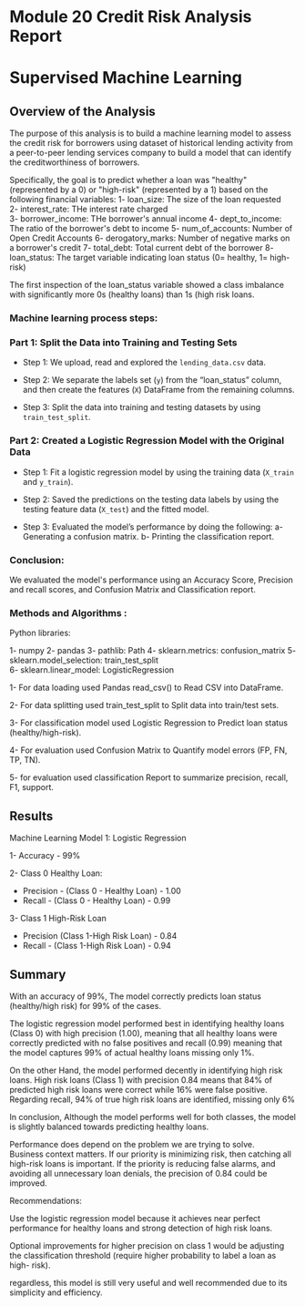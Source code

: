 # Module 20 Credit Risk Analysis Report
# Supervised Machine Learning 

## Overview of the Analysis 
The purpose of this analysis is to build a machine learning model to assess the credit risk for borrowers using dataset of historical lending activity from a peer-to-peer lending services company to build a model that can identify the creditworthiness of borrowers.  

Specifically, the goal is to predict whether a loan was "healthy" (represented by a 0) or "high-risk" (represented by a 1) based on the following financial variables: 
1- loan_size: The size of the loan requested  
2- interest_rate: THe interest rate charged  
3- borrower_income: THe borrower's annual income 
4- dept_to_income: The ratio of the borrower's debt to income 
5- num_of_accounts: Number of Open Credit Accounts 
6- derogatory_marks: Number of negative marks on a borrower's credit 
7- total_debt: Total current debt of the borrower 
8- loan_status: The target variable indicating loan status (0= healthy, 1= high-risk) 

The first inspection of the loan_status variable showed a class imbalance with significantly more 0s (healthy loans) than 1s (high risk loans. 

 

### Machine learning process steps: 

### Part 1: Split the Data into Training and Testing Sets 

- Step 1: We upload, read and explored the `lending_data.csv` data. 

- Step 2: We separate the labels set (`y`) from the “loan_status” column, and then create the features (`X`) DataFrame from the remaining columns. 

- Step 3: Split the data into training and testing datasets by using `train_test_split`. 

### Part 2: Created a Logistic Regression Model with the Original Data 

- Step 1: Fit a logistic regression model by using the training data (`X_train` and `y_train`). 

- Step 2: Saved the predictions on the testing data labels by using the testing feature data (`X_test`) and the fitted model. 

- Step 3: Evaluated the model’s performance by doing the following: 
a- Generating a confusion matrix. 
b- Printing the classification report. 

### Conclusion:  

We evaluated the model's performance using an Accuracy Score, Precision and recall scores, and Confusion Matrix and Classification report. 

### Methods and Algorithms : 

Python libraries: 

1- numpy 
2- pandas 
3- pathlib: Path 
4- sklearn.metrics: confusion_matrix 
5- sklearn.model_selection: train_test_split  
6- sklearn.linear_model: LogisticRegression 

1- For data loading used Pandas read_csv() to Read CSV into DataFrame. 

2- For data splitting used train_test_split to Split data into train/test sets. 

3- For classification model used Logistic Regression to Predict loan status (healthy/high-risk). 

4- For evaluation used Confusion Matrix to Quantify model errors (FP, FN, TP, TN). 

5- for evaluation used classification Report to summarize precision, recall, F1, support. 

## Results 

Machine Learning Model 1: Logistic Regression  

1- Accuracy - 99% 

2- Class 0 Healthy Loan: 
- Precision - (Class 0 - Healthy Loan) - 1.00 
- Recall - (Class 0 - Healthy Loan) - 0.99 

3- Class 1 High-Risk Loan 
- Precision (Class 1-High Risk Loan) - 0.84 
- Recall - (Class 1-High Risk Loan) - 0.94 

## Summary 

With an accuracy of 99%, The model correctly predicts loan status (healthy/high risk) for 99% of the cases. 

The logistic regression model performed best in identifying healthy loans (Class 0) with high precision (1.00), meaning that all healthy loans were correctly predicted with no false positives and recall (0.99) meaning that the model captures 99% of actual healthy loans missing only 1%.  

On the other Hand, the model performed decently in identifying high risk loans. High risk loans (Class 1) with precision 0.84 means that 84% of predicted high risk loans were correct while 16% were false positive. Regarding recall, 94% of true high risk loans are identified, missing only 6% 

In conclusion, Although the model performs well for both classes, the model is slightly balanced towards predicting healthy loans.  

Performance does depend on the problem we are trying to solve.  
Business context matters. If our priority is minimizing risk, then catching all high-risk loans is important. If the priority is reducing false alarms, and avoiding all unnecessary loan denials, the precision of 0.84 could be improved.  

Recommendations: 

Use the logistic regression model because it achieves near perfect performance for healthy loans and strong detection of high risk loans. 

Optional improvements for higher precision on class 1 would be adjusting the classification threshold (require higher probability to label a loan as high- risk). 

regardless, this model is still very useful and well recommended due to its simplicity and efficiency. 

 